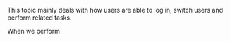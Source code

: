 This topic mainly deals with how users are able to log in, switch users and perform related tasks.

When we perform